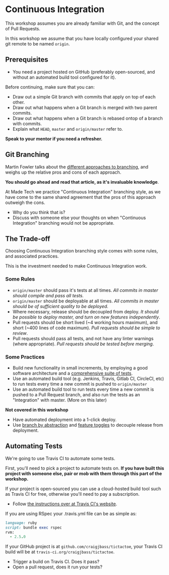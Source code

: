 # Continuous Integration

This workshop assumes you are already familiar with Git, and the concept of Pull Requests.

In this workshop we assume that you have locally configured your shared git remote to be named `origin`.

## Prerequisites

* You need a project hosted on GitHub (preferably open-sourced, and without an automated build tool configured for it).

Before continuing, make sure that you can:

* Draw out a simple Git branch with commits that apply on top of each other.
* Draw out what happens when a Git branch is merged with two parent commits.
* Draw out what happens when a Git branch is rebased ontop of a branch with commits.
* Explain what `HEAD`, `master` and `origin/master` refer to.

**Speak to your mentor if you need a refresher.**

## Git Branching

Martin Fowler talks about the [different approaches to branching](https://martinfowler.com/bliki/FeatureBranch.html), and weighs up the relative pros and cons of each approach.

**You should go ahead and read that article, as it's invaluable knowledge**.

At Made Tech we practice "Continuous Integration" branching style, as we have come to the same shared agreement that the pros of this approach outweigh the cons.

* Why do you think that is?
* Discuss with someone else your thoughts on when "Continuous Integration" branching would not be appropriate.

## The Trade-off

Choosing Continuous Integration branching style comes with some rules, and associated practices.

This is the investment needed to make Continuous Integration work.

### Some Rules

* `origin/master` should pass it's tests at all times. _All commits in master should compile and pass all tests._
* `origin/master` should be deployable at all times. _All commits in master should be of sufficient quality to be deployed._
* Where necessary, release should be decoupled from deploy. _It should be possible to deploy master, and turn on new features independently_.
* Pull requests should be short lived (~4 working hours maximum), and short (~400 lines of code maximum). _Pull requests should be simple to review_.
* Pull requests should pass all tests, and not have any linter warnings (where appropriate). _Pull requests should be tested before merging_.

### Some Practices

* Build new functionality in small increments, by employing a good software architecture and a [comprehensive suite of tests](https://www.madetech.com/blog/semantically-stable-test-suites).
* Use an automated build tool (e.g. Jenkins, Travis, Gitlab CI, CircleCI, etc) to run tests every time a new commit is pushed to `origin/master`
* Use an automated build tool to run tests every time a new commit is pushed to a Pull Request branch, and also run the tests as an "Integration" with master. (More on this later) 

**Not covered in this workshop**

* Have automated deployment into a 1-click deploy.
* Use [branch by abstraction](https://martinfowler.com/bliki/BranchByAbstraction.html) and [feature toggles](https://martinfowler.com/bliki/FeatureToggle.html) to decouple release from deployment.

## Automating Tests

We're going to use Travis CI to automate some tests.

First, you'll need to pick a project to automate tests on. **If you have built this project with someone else, pair or mob with them through this part of the workshop.**

If your project is open-sourced you can use a cloud-hosted build tool such as Travis CI for free, otherwise you'll need to pay a subscription.

* Follow [the instructions over at Travis CI's website](https://docs.travis-ci.com/user/getting-started/#to-get-started-with-travis-ci).

If you are using RSpec your .travis.yml file can be as simple as:

```ruby
language: ruby
script: bundle exec rspec
rvm:
  - 2.5.0
```

If your GitHub project is at `github.com/craigjbass/tictactoe`, your Travis CI build will be at `travis-ci.org/craigjbass/tictactoe`.

* Trigger a build on Travis CI. Does it pass?
* Open a pull request, does it run your tests?

